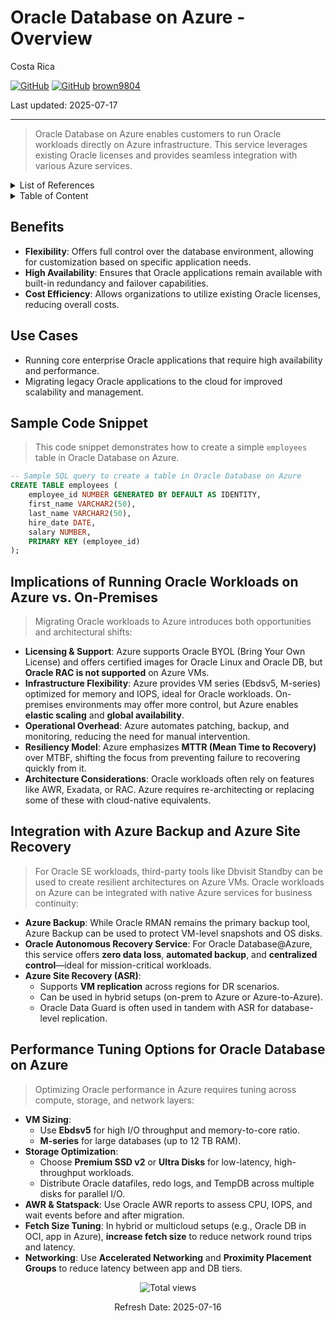 # Oracle Database on Azure - Overview

Costa Rica

[![GitHub](https://badgen.net/badge/icon/github?icon=github&label)](https://github.com)
[![GitHub](https://img.shields.io/badge/--181717?logo=github&logoColor=ffffff)](https://github.com/)
[brown9804](https://github.com/brown9804)

Last updated: 2025-07-17

----------

> Oracle Database on Azure enables customers to run Oracle workloads directly on Azure infrastructure. This service leverages existing Oracle licenses and provides seamless integration with various Azure services.

<details>
<summary>List of References</summary>

- [Migrate Oracle workloads to Azure VMs](https://learn.microsoft.com/en-us/azure/virtual-machines/workloads/oracle/oracle-migration)  
- [Oracle workloads on Azure IaaS – Well-Architected Framework](https://learn.microsoft.com/en-us/azure/well-architected/oracle-iaas/get-started)  
- [Performance best practices for Oracle on Azure VMs](https://learn.microsoft.com/en-us/azure/virtual-machines/workloads/oracle/oracle-performance-best-practice)  
- [Overview of Oracle disaster recovery in Azure](https://learn.microsoft.com/en-us/azure/virtual-machines/workloads/oracle/oracle-disaster-recovery)  
- [Implement Oracle Database Autonomous Recovery Service with Oracle Database@Azure](https://docs.oracle.com/en/solutions/implement-recovery-service-db-at-azure/)  
- [Architectures for Oracle Database Enterprise Edition on Azure](https://learn.microsoft.com/en-us/azure/virtual-machines/workloads/oracle/oracle-design)  
- [Tune fetch size to optimize large query performance in Oracle Database Service for Azure](https://blogs.oracle.com/cloud-infrastructure/post/fetch-size-optimize-large-query-oracledb-azure)

</details>

<details>
<summary>Table of Content</summary>

- [Benefits](#benefits)
- [Use Cases](#use-cases)
- [Sample Code Snippet](#sample-code-snippet)
- [Implications of Running Oracle Workloads on Azure vs. On-Premises](#implications-of-running-oracle-workloads-on-azure-vs-on-premises)
- [Integration with Azure Backup and Azure Site Recovery](#integration-with-azure-backup-and-azure-site-recovery)
- [Performance Tuning Options for Oracle Database on Azure](#performance-tuning-options-for-oracle-database-on-azure)

</details>

## Benefits
- **Flexibility**: Offers full control over the database environment, allowing for customization based on specific application needs.
- **High Availability**: Ensures that Oracle applications remain available with built-in redundancy and failover capabilities.
- **Cost Efficiency**: Allows organizations to utilize existing Oracle licenses, reducing overall costs.

## Use Cases
- Running core enterprise Oracle applications that require high availability and performance.
- Migrating legacy Oracle applications to the cloud for improved scalability and management.

## Sample Code Snippet

> This code snippet demonstrates how to create a simple `employees` table in Oracle Database on Azure.

```sql
-- Sample SQL query to create a table in Oracle Database on Azure
CREATE TABLE employees (
    employee_id NUMBER GENERATED BY DEFAULT AS IDENTITY,
    first_name VARCHAR2(50),
    last_name VARCHAR2(50),
    hire_date DATE,
    salary NUMBER,
    PRIMARY KEY (employee_id)
);
```

## Implications of Running Oracle Workloads on Azure vs. On-Premises

> Migrating Oracle workloads to Azure introduces both opportunities and architectural shifts:

- **Licensing & Support**: Azure supports Oracle BYOL (Bring Your Own License) and offers certified images for Oracle Linux and Oracle DB, but **Oracle RAC is not supported** on Azure VMs.
- **Infrastructure Flexibility**: Azure provides VM series (Ebdsv5, M-series) optimized for memory and IOPS, ideal for Oracle workloads. On-premises environments may offer more control, but Azure enables **elastic scaling** and **global availability**.
- **Operational Overhead**: Azure automates patching, backup, and monitoring, reducing the need for manual intervention.
- **Resiliency Model**: Azure emphasizes **MTTR (Mean Time to Recovery)** over MTBF, shifting the focus from preventing failure to recovering quickly from it.
- **Architecture Considerations**: Oracle workloads often rely on features like AWR, Exadata, or RAC. Azure requires re-architecting or replacing some of these with cloud-native equivalents.

## Integration with Azure Backup and Azure Site Recovery

> For Oracle SE workloads, third-party tools like Dbvisit Standby can be used to create resilient architectures on Azure VMs.
> Oracle workloads on Azure can be integrated with native Azure services for business continuity:

- **Azure Backup**: While Oracle RMAN remains the primary backup tool, Azure Backup can be used to protect VM-level snapshots and OS disks.
- **Oracle Autonomous Recovery Service**: For Oracle Database@Azure, this service offers **zero data loss**, **automated backup**, and **centralized control**—ideal for mission-critical workloads.
- **Azure Site Recovery (ASR)**:
  - Supports **VM replication** across regions for DR scenarios.
  - Can be used in hybrid setups (on-prem to Azure or Azure-to-Azure).
  - Oracle Data Guard is often used in tandem with ASR for database-level replication.

## Performance Tuning Options for Oracle Database on Azure

> Optimizing Oracle performance in Azure requires tuning across compute, storage, and network layers:

- **VM Sizing**:
  - Use **Ebdsv5** for high I/O throughput and memory-to-core ratio.
  - **M-series** for large databases (up to 12 TB RAM).
- **Storage Optimization**:
  - Choose **Premium SSD v2** or **Ultra Disks** for low-latency, high-throughput workloads.
  - Distribute Oracle datafiles, redo logs, and TempDB across multiple disks for parallel I/O.
- **AWR & Statspack**: Use Oracle AWR reports to assess CPU, IOPS, and wait events before and after migration.
- **Fetch Size Tuning**: In hybrid or multicloud setups (e.g., Oracle DB in OCI, app in Azure), **increase fetch size** to reduce network round trips and latency.
- **Networking**: Use **Accelerated Networking** and **Proximity Placement Groups** to reduce latency between app and DB tiers.

<!-- START BADGE -->
<div align="center">
  <img src="https://img.shields.io/badge/Total%20views-9-limegreen" alt="Total views">
  <p>Refresh Date: 2025-07-16</p>
</div>
<!-- END BADGE -->
